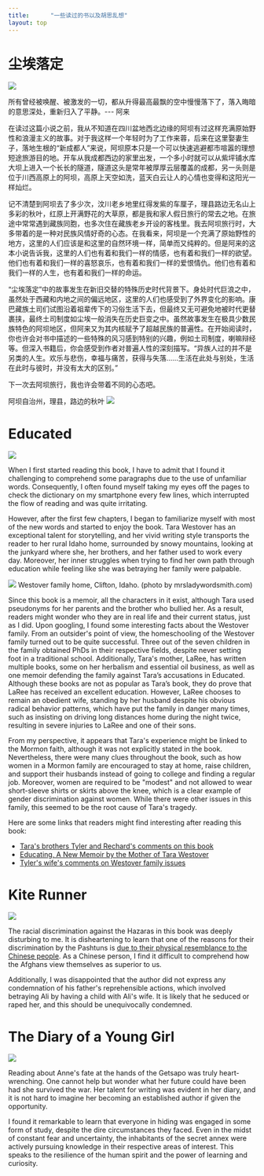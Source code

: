 ```yaml
---
title:      "一些读过的书以及胡思乱想"
layout: top
---
```


# 尘埃落定
![](/img/reading/red-poppies.jpeg)

所有曾经被唤醒、被激发的一切，都从升得最高最飘的空中慢慢落下了，落入晦暗的意思深处，重新归入了平静。--- 阿来

在读过这篇小说之前，我从不知道在四川盆地西北边缘的阿坝有过这样充满原始野性和浪漫主义的故事。对于我这样一个年轻时为了工作来蓉，后来在这里娶妻生子，落地生根的“新成都人”来说，阿坝原本只是一个可以快速逃避都市喧嚣的理想短途旅游目的地。开车从我成都西边的家里出发，一个多小时就可以从紫坪铺水库大坝上进入一个长长的隧道，隧道这头是常年被厚厚云层覆盖的成都，另一头则是位于川西高原上的阿坝，高原上天空如洗，蓝天白云让人的心情也变得和这阳光一样灿烂。

记不清楚到阿坝去了多少次，汶川老乡地里红得发紫的车厘子，理县路边无名山上多彩的秋叶，红原上开满野花的大草原，都是我和家人假日旅行的常去之地。在旅途中常常遇到藏族同胞，也多次住在藏族老乡开设的客栈里。我去阿坝旅行时，大多带着的是一种对民族风情好奇的心态。在我看来，阿坝是一个充满了原始野性的地方，这里的人们应该是和这里的自然环境一样，简单而又纯粹的。但是阿来的这本小说告诉我，这里的人们也有着和我们一样的情感，也有着和我们一样的欲望。他们也有着和我们一样的喜怒哀乐，也有着和我们一样的爱恨情仇。他们也有着和我们一样的人生，也有着和我们一样的命运。

“尘埃落定”中的故事发生在新旧交替的特殊历史时代背景下。身处时代巨浪之中，虽然处于西藏和内地之间的偏远地区，这里的人们也感受到了外界变化的影响。康巴藏族土司们试图沿着祖辈传下的习俗生活下去，但最终又无可避免地被时代更替裹挟，最终土司制度如尘埃一般消失在历史巨变之中。​虽然故事发生在极具少数民族特色的阿坝地区，但阿来又为其内核赋予了超越民族的普遍性。在开始阅读时，你也许会对书中描述的一些特殊的风习感到特别的兴趣，例如土司制度，喇嘛辩经等。但深入书籍后，你会感受到作者对普遍人性的深刻描写。“异族人过的并不是另类的人生。欢乐与悲伤，幸福与痛苦，获得与失落……生活在此处与别处，生活在此时与彼时，并没有太大的区别。”

下一次去阿坝旅行，我也许会带着不同的心态吧。

阿坝自治州，理县，路边的秋叶
![](http://zhaohuabing.com/photos/2020-%E7%B1%B3%E4%BA%9A%E7%BD%97_hu34393696d1566496fb27505ab5ea4f20_1997659_1200x0_resize_q75_box.jpeg)

# Educated

![](https://images-na.ssl-images-amazon.com/images/S/compressed.photo.goodreads.com/books/1506026635i/35133922.jpg)

When I first started reading this book, I have to admit that I found it challenging to comprehend some paragraphs due to the use of unfamiliar words. Consequently, I often found myself taking my eyes off the pages to check the dictionary on my smartphone every few lines, which interrupted the flow of reading and was quite irritating.

However, after the first few chapters, I began to familiarize myself with most of the new words and started to enjoy the book. Tara Westover has an exceptional talent for storytelling, and her vivid writing style transports the reader to her rural Idaho home, surrounded by snowy mountains, looking at the junkyard where she, her brothers, and her father used to work every day. Moreover, her inner struggles when trying to find her own path through education while feeling like she was betraying her family were palpable.

![](https://mrsladywordsmith.com/wp-content/uploads/2020/10/Westover-Home.jpg)
Westover family home, Clifton, Idaho. (photo by mrsladywordsmith.com)

Since this book is a memoir, all the characters in it exist, although Tara used pseudonyms for her parents and the brother who bullied her. As a result, readers might wonder who they are in real life and their current status, just as I did. Upon googling, I found some interesting facts about the Westover family. From an outsider's point of view, the homeschooling of the Westover family turned out to be quite successful. Three out of the seven children in the family obtained PhDs in their respective fields, despite never setting foot in a traditional school. Additionally, Tara's mother, LaRee, has written multiple books, some on her herbalism and essential oil business, as well as one memoir defending the family against Tara’s accusations in Educated. Although these books are not as popular as Tara’s book, they do prove that LaRee has received an excellent education. However, LaRee chooses to remain an obedient wife, standing by her husband despite his obvious radical behavior patterns, which have put the family in danger many times, such as insisting on driving long distances home during the night twice, resulting in severe injuries to LaRee and one of their sons. 

From my perspective, it appears that Tara's experience might be linked to the Mormon faith, although it was not explicitly stated in the book. Nevertheless, there were many clues throughout the book, such as how women in a Mormon family are encouraged to stay at home, raise children, and support their husbands instead of going to college and finding a regular job. Moreover, women are required to be "modest" and not allowed to wear short-sleeve shirts or skirts above the knee, which is a clear example of gender discrimination against women. While there were other issues in this family, this seemed to be the root cause of Tara's tragedy.

Here are some links that readers might find interesting after reading this book:

* [Tara's brothers Tyler and Rechard's comments on this book](https://www.goodreads.com/questions/1337824-i-saw-mentioned-that-tyler-westover-has)
* [Educating, A New Memoir by the Mother of Tara Westover](https://www.google.com/amp/s/mrsladywordsmith.com/educating-memoir-laree-tara-westover/amp/)
* [Tyler's wife's comments on Westover family issues](https://www.goodreads.com/review/show/3618264576)
# Kite Runner
![](https://m.media-amazon.com/images/I/81IzbD2IiIL.jpg)

The racial discrimination against the Hazaras in this book was deeply disturbing to me. It is disheartening to learn that one of the reasons for their discrimination by the Pashtuns is [due to their physical resemblance to the Chinese people](https://www.neliti.com/publications/145437/racial-discrimination-towards-the-hazaras-as-reflected-in-khaled-hosseinis-the-k). As a Chinese person, I find it difficult to comprehend how the Afghans view themselves as superior to us.


Additionally, I was disappointed that the author did not express any condemnation of his father's reprehensible actions, which involved betraying Ali by having a child with Ali's wife. It is likely that he seduced or raped her, and this should be unequivocally condemned.

# The Diary of a Young Girl

![](https://m.media-amazon.com/images/I/81xPFVVGesL.jpg)

Reading about Anne's fate at the hands of the Getsapo was truly heart-wrenching. One cannot help but wonder what her future could have been had she survived the war. Her talent for writing was evident in her diary, and it is not hard to imagine her becoming an established author if given the opportunity.

I found it remarkable to learn that everyone in hiding was engaged in some form of study, despite the dire circumstances they faced. Even in the midst of constant fear and uncertainty, the inhabitants of the secret annex were actively pursuing knowledge in their respective areas of interest. This speaks to the resilience of the human spirit and the power of learning and curiosity.
